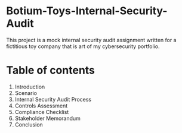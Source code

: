 # Botium-Toys-Internal-Security-Audit
This project is a mock internal security audit assignment written for a fictitious toy company that is art of my cybersecurity portfolio.
# Table of contents
1. Introduction
2. Scenario
3. Internal Security Audit Process
4. Controls Assessment
5. Compliance Checklist
6. Stakeholder Memorandum
7. Conclusion
